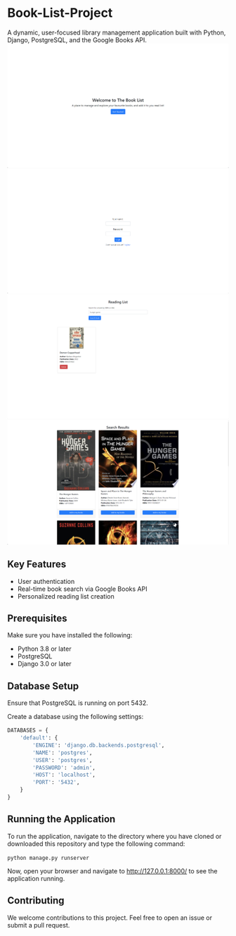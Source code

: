 # Book-List-Project

A dynamic, user-focused library management application built with Python, Django, PostgreSQL, and the Google Books API.
![Landing Page](./img/LandingPage.png)
![Login Page](./img/LoginPage.png)
![Book List ](./img/BookList.png)
![Search Result](./img/SearchResult.png)

## Key Features

-   User authentication
-   Real-time book search via Google Books API
-   Personalized reading list creation

## Prerequisites

Make sure you have installed the following:

-   Python 3.8 or later
-   PostgreSQL
-   Django 3.0 or later

## Database Setup

Ensure that PostgreSQL is running on port 5432.

Create a database using the following settings:

```python
DATABASES = {
    'default': {
        'ENGINE': 'django.db.backends.postgresql',
        'NAME': 'postgres',
        'USER': 'postgres',
        'PASSWORD': 'admin',
        'HOST': 'localhost',
        'PORT': '5432',
    }
}
```

## Running the Application

To run the application, navigate to the directory where you have cloned or downloaded this repository and type the following command:

`python manage.py runserver`

Now, open your browser and navigate to http://127.0.0.1:8000/ to see the application running.

## Contributing

We welcome contributions to this project. Feel free to open an issue or submit a pull request.
